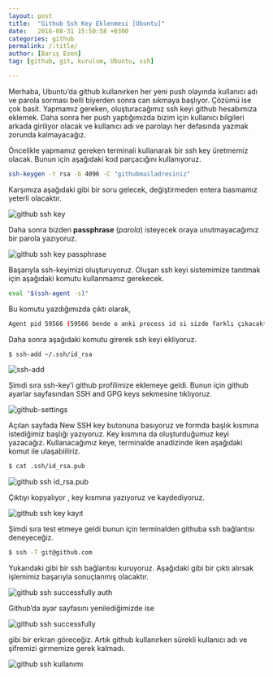```yaml
---
layout: post
title:  "Github Ssh Key Eklenmesi [Ubuntu]"
date:   2016-08-31 15:50:58 +0300
categories: github
permalink: /:title/
author: [Barış Esen]
tag: [github, git, kurulum, Ubuntu, ssh]

---
```


Merhaba, Ubuntu’da github kullanırken her yeni push olayında kullanıcı adı ve parola sorması belli biyerden sonra can sıkmaya başlıyor. Çözümü ise çok basit. Yapmamız gereken, oluşturacağımız ssh keyi github hesabımıza eklemek. Daha sonra her push yaptığımızda bizim için kullanıcı bilgileri arkada giriliyor olacak ve kullanıcı adı ve parolayı her defasında yazmak zorunda kalmayacağız.

Öncelikle yapmamız gereken terminali kullanarak bir ssh key üretmemiz olacak. Bunun için aşağıdaki kod parçacığını kullanıyoruz.

```sh
ssh-keygen -t rsa -b 4096 -C "githubmailadresiniz"
```
Karşımıza aşağıdaki gibi bir soru gelecek, değiştirmeden entera basmamız yeterli olacaktır.

![github ssh key](https://res.cloudinary.com/deuit9vp2/image/upload/barisesencom/ssh_keygen_-t_rsa_-b_4096.png)

Daha sonra bizden **passphrase** (_parola_) isteyecek oraya unutmayacağımız bir parola yazıyoruz.

![github ssh key passphrase](https://res.cloudinary.com/deuit9vp2/image/upload/barisesencom/ssh-key-passphrase.png)

Başarıyla ssh-keyimizi oluşturuyoruz. Oluşan ssh keyi sistemimize tanıtmak için aşağıdaki komutu kullanmamız gerekecek.

```sh
eval "$(ssh-agent -s)"
```
Bu komutu yazdığımızda çıktı olarak,

```sh
Agent pid 59566 (59566 bende o anki process id si sizde farklı çıkacaktır.)
```
Daha sonra aşağıdaki komutu girerek ssh keyi ekliyoruz.

```sh
$ ssh-add ~/.ssh/id_rsa
```

![ssh-add](https://res.cloudinary.com/deuit9vp2/image/upload/barisesencom/eval-ssh-agent.png)

Şimdi sıra ssh-key’i github profilimize eklemeye geldi. Bunun için github ayarlar sayfasından SSH and GPG keys sekmesine tıklıyoruz.

![github-settings](https://res.cloudinary.com/deuit9vp2/image/upload/barisesencom/github-settings-page.png)

Açılan sayfada New SSH key butonuna basıyoruz ve formda başlık kısmına istediğimiz başlığı yazıyoruz. Key kısmına da oluşturduğumuz keyi yazacağız. Kullanacağımız keye, terminalde anadizinde iken aşağıdaki komut ile ulaşabiiliriz.

```sh
$ cat .ssh/id_rsa.pub
```
![github ssh id_rsa.pub](https://res.cloudinary.com/deuit9vp2/image/upload/barisesencom/ssh-id-rsa-pub-cat.png)

Çıktıyı kopyalıyor , key kısmına yazıyoruz ve kaydediyoruz.

![github ssh key kayıt](https://res.cloudinary.com/deuit9vp2/image/upload/barisesencom/github-ssh-key-kayit.png)

Şimdi sıra test etmeye geldi bunun için terminalden githuba ssh bağlantısı deneyeceğiz.

```sh
$ ssh -T git@github.com
```

Yukarıdaki gibi bir ssh bağlantısı kuruyoruz. Aşağıdaki gibi bir çıktı alırsak işlemimiz başarıyla sonuçlanmış olacaktır.

![github ssh successfully auth](https://res.cloudinary.com/deuit9vp2/image/upload/barisesencom/github-ssh-successfully-auth.png.png)

Github’da ayar sayfasını yenilediğimizde ise

![github ssh successfully](https://res.cloudinary.com/deuit9vp2/image/upload/barisesencom/github-ssh-successfully.png)

gibi bir erkran göreceğiz. Artık github kullanırken sürekli kullanıcı adı ve şifremizi girmemize gerek kalmadı.

![github ssh kullanımı](https://res.cloudinary.com/deuit9vp2/image/upload/barisesencom/github-ssh-key-test.png)
